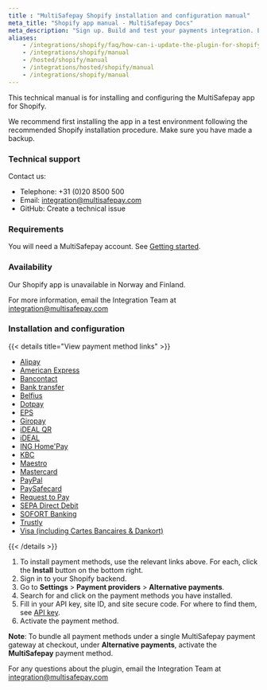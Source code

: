 ```yaml
---
title : "MultiSafepay Shopify installation and configuration manual"
meta_title: "Shopify app manual - MultiSafepay Docs"
meta_description: "Sign up. Build and test your payments integration. Explore our products and services. Use our API Reference, SDKs, and wrappers. Get support."
aliases: 
    - /integrations/shopify/faq/how-can-i-update-the-plugin-for-shopify/
    - /integrations/shopify/manual
    - /hosted/shopify/manual
    - /integrations/hosted/shopify/manual
    - /integrations/shopify/manual
---
```


This technical manual is for installing and configuring the MultiSafepay app for Shopify.

We recommend first installing the app in a test environment following the recommended Shopify installation procedure. Make sure you have made a backup.

### Technical support
Contact us:

- Telephone: +31 (0)20 8500 500
- Email: <integration@multisafepay.com>
- GitHub: Create a technical issue

### Requirements
You will need a MultiSafepay account. See [Getting started](/getting-started/).

### Availability
Our Shopify app is unavailable in Norway and Finland. 

For more information, email the Integration Team at <integration@multisafepay.com>

### Installation and configuration

{{< details title="View payment method links" >}}

  * [Alipay](https://www.shopify.com/login?redirect=%2Fadmin%2Fauthorize_gateway%2F1052872)
  * [American Express](https://www.shopify.com/login?redirect=%2Fadmin%2Fauthorize_gateway%2F1052852)
  * [Bancontact](https://www.shopify.com/login?redirect=%2Fadmin%2Fauthorize_gateway%2F1052848)
  * [Bank transfer](https://www.shopify.com/login?redirect=%2Fadmin%2Fauthorize_gateway%2F1052868)
  * [Belfius](https://www.shopify.com/login?redirect=%2Fadmin%2Fauthorize_gateway%2F1052846)
  * [Dotpay](https://www.shopify.com/login?redirect=%2Fadmin%2Fauthorize_gateway%2F1052874)
  * [EPS](https://www.shopify.com/login?redirect=%2Fadmin%2Fauthorize_gateway%2F1052876)
  * [Giropay](https://www.shopify.com/login?redirect=%2Fadmin%2Fauthorize_gateway%2F1052864)
  * [iDEAL QR](https://www.shopify.com/login?redirect=%2Fadmin%2Fauthorize_gateway%2F1052850)
  * [iDEAL](https://www.shopify.com/login?redirect=%2Fadmin%2Fauthorize_gateway%2F1052844)
  * [ING Home'Pay](https://www.shopify.com/login?redirect=%2Fadmin%2Fauthorize_gateway%2F1052860)
  * [KBC](https://www.shopify.com/login?redirect=%2Fadmin%2Fauthorize_gateway%2F1052862)
  * [Maestro](https://www.shopify.com/login?redirect=%2Fadmin%2Fauthorize_gateway%2F1052870)
  * [Mastercard](https://www.shopify.com/login?redirect=%2Fadmin%2Fauthorize_gateway%2F1052842)
  * [PayPal](https://www.shopify.com/login?redirect=%2Fadmin%2Fauthorize_gateway%2F1052854)
  * [PaySafecard](https://www.shopify.com/login?redirect=%2Fadmin%2Fauthorize_gateway%2F1052856)
  * [Request to Pay](https://www.shopify.com/login?redirect=%2Fadmin%2Fauthorize_gateway%2F1055441)
  * [SEPA Direct Debit](https://www.shopify.com/login?redirect=%2Fadmin%2Fauthorize_gateway%2F1052858)
  * [SOFORT Banking](https://www.shopify.com/login?redirect=%2Fadmin%2Fauthorize_gateway%2F1052866)
  * [Trustly](https://www.shopify.com/login?redirect=%2Fadmin%2Fauthorize_gateway%2F1053945)
  * [Visa (including Cartes Bancaires & Dankort)](https://www.shopify.com/login?redirect=%2Fadmin%2Fauthorize_gateway%2F1030328)

{{< /details >}}

1. To install payment methods, use the relevant links above. For each, click the **Install** button on the bottom right.
2. Sign in to your Shopify backend.
3. Go to **Settings** > **Payment providers** > **Alternative payments**.
4. Search for and click on the payment methods you have installed.
5. Fill in your API key, site ID, and site secure code. For where to find them, see [API key](/tools/multisafepay-control/get-your-api-key).
6. Activate the payment method.

**Note**: To bundle all payment methods under a single MultiSafepay payment gateway at checkout, under **Alternative payments**, activate the **MultiSafepay** payment method.

For any questions about the plugin, email the Integration Team at <integration@multisafepay.com>
